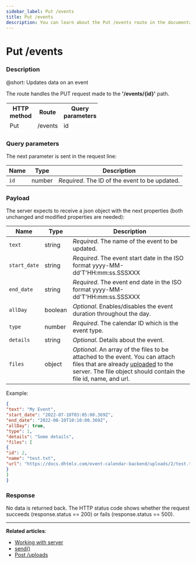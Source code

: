 ```yaml
---
sidebar_label: Put /events
title: Put /events
description: You can learn about the Put /events route in the documentation of the DHTMLX JavaScript Event Calendar library. Browse developer guides and API reference, try out code examples and live demos, and download a free 30-day evaluation version of DHTMLX Event Calendar.
---
```


# Put /events

### Description

@short: Updates data on an event

The route handles the PUT request made to the **'/events/{id}'** path. 


<table style="border: 1px solid white; border-collapse: collapse; width:50%">
<thead style="border: 1px solid white; border-collapse: collapse;">
<th style="width:25%">HTTP method</th>
<th style="width:25%">Route</th>
<th style="width:25%">Query parameters</th>
</thead>
<tbody style="border: 1px solid white; border-collapse: collapse">
<tr>
<td>Put</td>
<td>/events</td>
<td>id</td>
</tr>
</tbody>
</table>

### Query parameters

The next parameter is sent in the request line:

| Name       | Type        | Description |
| ----------- | ----------- | ----------- |
| `id`       |  number   | *Required*. The ID of the event to be updated.|


### Payload

The server expects to receive a json object with the next properties (both unchanged and modified properties are needed):

| Name       | Type        | Description |
| ----------- | ----------- | ----------- |
| `text`       |  string  | *Required*. The name of the event to be updated.|
| `start_date` |  string  | *Required*. The event start date in the ISO format yyyy-MM-dd'T'HH:mm:ss.SSSXXX |
| `end_date`   |  string  | *Required*. The event end date in the ISO format yyyy-MM-dd'T'HH:mm:ss.SSSXXX |
| `allDay`       |  boolean  | *Optional*. Enables/disables the event duration throughout the day.|
| `type`       |  number  | *Required*. The calendar ID which is the event type.|
| `details`       |  string  | *Optional*. Details about the event.|
| `files`       |  object | *Optional*. An array of the files to be attached to the event. You can attach files that are already [uploaded](api/provider/rest_routes/Post_routes/js_eventcalendar_postupload_route.md) to the server. The file object should contain the file id, name, and url.|


Example:

~~~json
{
"text": "My Event",
"start_date": "2022-07-10T03:05:00.369Z",
"end_date": "2022-08-10T10:10:00.369Z",
"allDay": true,
"type": 1,
"details": "Some details",
"files": [
{
"id": 2,
"name": "test.txt",
"url": "https://docs.dhtmlx.com/event-calendar-backend/uploads/2/test.txt"
}
]
}
~~~

### Response

No data is returned back. The HTTP status code shows whether the request succeeds (response.status == 200) or fails (response.status == 500).


---

**Related articles**: 
- [Working with server](guides/working_with_server.md)
- [send()](api/provider/rest_methods/js_eventcalendar_send_method.md)
- [Post /uploads](api/provider/rest_routes/Post_routes/js_eventcalendar_postupload_route.md)